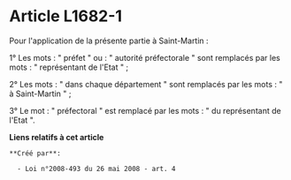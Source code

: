 # Article L1682-1

Pour l'application de la présente partie à Saint-Martin : 

1° Les mots : " préfet " ou : " autorité préfectorale " sont remplacés par les mots : " représentant de l'Etat " ; 

2° Les mots : " dans chaque département " sont remplacés par les mots : " à Saint-Martin " ; 

3° Le mot : " préfectoral " est remplacé par les mots : " du représentant de l'Etat ".

**Liens relatifs à cet article**

	**Créé par**:

	  - Loi n°2008-493 du 26 mai 2008 - art. 4
